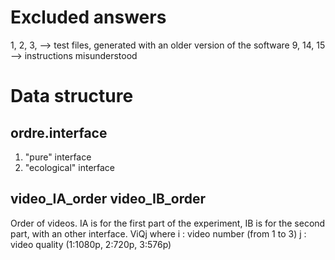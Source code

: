 # Excluded answers

1, 2, 3, --> test files, generated with an older version of the software
9, 14, 15 --> instructions misunderstood

# Data structure
## ordre.interface
1. "pure" interface
2. "ecological" interface

## video_IA_order video_IB_order
Order of videos. IA is for the first part of the experiment, IB is for the second part, with an other interface.
ViQj   where    i : video number (from 1 to 3)
                j : video quality (1:1080p, 2:720p, 3:576p)